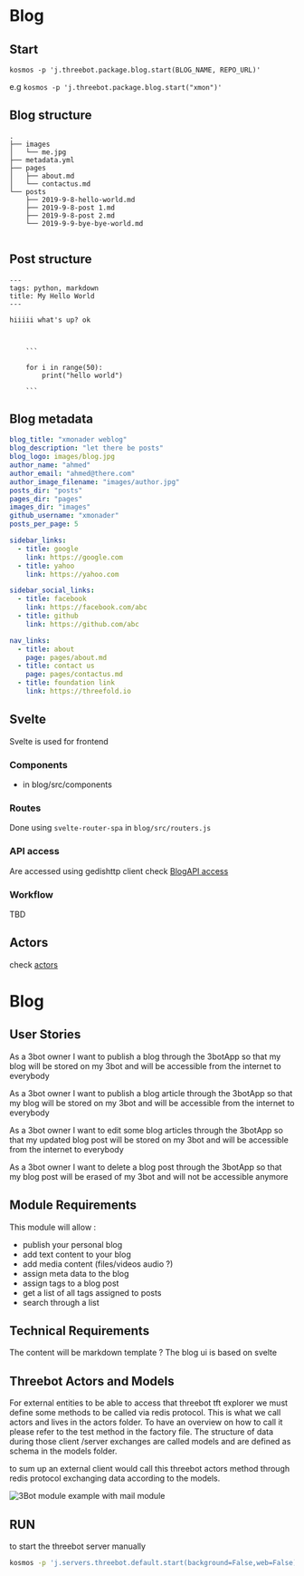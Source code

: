 # Blog


## Start
`kosmos -p 'j.threebot.package.blog.start(BLOG_NAME, REPO_URL)'`

e.g `kosmos -p 'j.threebot.package.blog.start("xmon")'`


## Blog structure
```
.
├── images
│   └── me.jpg
├── metadata.yml
├── pages
│   ├── about.md
│   └── contactus.md
└── posts
    ├── 2019-9-8-hello-world.md
    ├── 2019-9-8-post 1.md
    ├── 2019-9-8-post 2.md
    └── 2019-9-9-bye-bye-world.md


```

## Post structure

```
---
tags: python, markdown
title: My Hello World
---

hiiiii what's up? ok



    ```

    for i in range(50):
        print("hello world")

    ```

```


## Blog metadata

```yml
blog_title: "xmonader weblog"
blog_description: "let there be posts"
blog_logo: images/blog.jpg
author_name: "ahmed"
author_email: "ahmed@there.com"
author_image_filename: "images/author.jpg"
posts_dir: "posts"
pages_dir: "pages"
images_dir: "images"
github_username: "xmonader"
posts_per_page: 5

sidebar_links:
  - title: google
    link: https://google.com
  - title: yahoo
    link: https://yahoo.com

sidebar_social_links:
  - title: facebook
    link: https://facebook.com/abc
  - title: github
    link: https://github.com/abc

nav_links:
  - title: about
    page: pages/about.md
  - title: contact us
    page: pages/contactus.md
  - title: foundation link
    link: https://threefold.io

```


## Svelte
Svelte is used for frontend


### Components
- in blog/src/components

### Routes
Done using `svelte-router-spa` in `blog/src/routers.js`

### API access
Are accessed using gedishttp client check [BlogAPI access](https://github.com/threefoldtech/jumpscaleX_threebot/blob/55c6a0d1e24d469f0235c500775b6394c326432d/ThreeBotPackages/blog/blog/src/components/blogstore.js)




### Workflow
TBD

## Actors

check [actors](https://github.com/threefoldtech/jumpscaleX_threebot/blob/development/ThreeBotPackages/blog/actors/blog.py)


# Blog

## User Stories

As a 3bot owner I want to publish a blog through the 3botApp so
that my blog will be stored on my 3bot and will be accessible from the internet to everybody

As a 3bot owner I want to publish a blog article through the 3botApp so
that my blog will be stored on my 3bot and will be accessible from the internet to everybody

As a 3bot owner I want to edit some blog articles through the 3botApp so
that my updated blog post will be stored on my 3bot and will be accessible from the internet to everybody

As a 3bot owner I want to delete a blog post through the 3botApp so
that my blog post will be erased of my 3bot and will not be accessible anymore

## Module Requirements

This module will allow :

- publish your personal blog
- add text content to your blog
- add media content (files/videos audio ?)
- assign meta data to the blog
- assign tags to a blog post
- get a list of all tags assigned to posts
- search through a list

## Technical Requirements

The content will be markdown template ?
The blog ui is based on svelte

## Threebot Actors and Models

For external entities to be able to access that threebot tft explorer we must define some methods to be called via redis protocol.
This is what we call actors and lives in the actors folder. To have an overview on how to call it please refer to the test method in the factory file.
The structure of data during those client /server exchanges are called models and are defined as schema in the models folder.

to sum up an external client would call this threebot actors method through redis protocol exchanging data according to the models.

![3Bot module example with mail module](../doc/images/3bot_actors_models.jpg)

## RUN

to start the threebot server manually

```bash
kosmos -p 'j.servers.threebot.default.start(background=False,web=False)'
```
